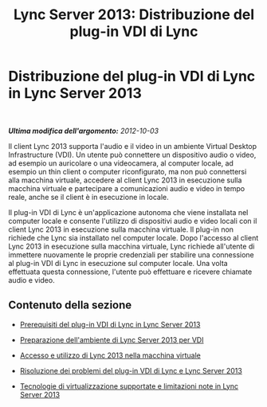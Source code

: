 ﻿---
title: 'Lync Server 2013: Distribuzione del plug-in VDI di Lync'
TOCTitle: Distribuzione del plug-in VDI di Lync
ms:assetid: 11d3bd5d-6dd3-471c-b842-b072fa197714
ms:mtpsurl: https://technet.microsoft.com/it-it/library/JJ204683(v=OCS.15)
ms:contentKeyID: 49299725
ms.date: 08/24/2015
mtps_version: v=OCS.15
ms.translationtype: HT
---

# Distribuzione del plug-in VDI di Lync in Lync Server 2013

 

_**Ultima modifica dell'argomento:** 2012-10-03_

Il client Lync 2013 supporta l'audio e il video in un ambiente Virtual Desktop Infrastructure (VDI). Un utente può connettere un dispositivo audio o video, ad esempio un auricolare o una videocamera, al computer locale, ad esempio un thin client o computer riconfigurato, ma non può connettersi alla macchina virtuale, accedere al client Lync 2013 in esecuzione sulla macchina virtuale e partecipare a comunicazioni audio e video in tempo reale, anche se il client è in esecuzione in locale.

Il plug-in VDI di Lync è un'applicazione autonoma che viene installata nel computer locale e consente l'utilizzo di dispositivi audio e video locali con il client Lync 2013 in esecuzione sulla macchina virtuale. Il plug-in non richiede che Lync sia installato nel computer locale. Dopo l'accesso al client Lync 2013 in esecuzione sulla macchina virtuale, Lync richiede all'utente di immettere nuovamente le proprie credenziali per stabilire una connessione al plug-in VDI di Lync in esecuzione sul computer locale. Una volta effettuata questa connessione, l'utente può effettuare e ricevere chiamate audio e video.

## Contenuto della sezione

  - [Prerequisiti del plug-in VDI di Lync in Lync Server 2013](lync-server-2013-lync-vdi-plug-in-prerequisites.md)

  - [Preparazione dell'ambiente di Lync Server 2013 per VDI](lync-server-2013-preparing-your-environment-for-vdi.md)

  - [Accesso e utilizzo di Lync 2013 nella macchina virtuale](lync-server-2013-signing-in-and-using-lync-2013-on-the-virtual-machine.md)

  - [Risoluzione dei problemi del plug-in VDI di Lync e Lync Server 2013](lync-server-2013-troubleshooting-the-lync-vdi-plug-in.md)

  - [Tecnologie di virtualizzazione supportate e limitazioni note in Lync Server 2013](lync-server-2013-supported-virtualization-technologies-and-known-limitations.md)

